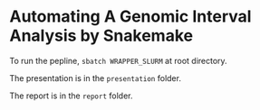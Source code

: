 # Automating A Genomic Interval Analysis by Snakemake

To run the pepline, `sbatch WRAPPER_SLURM` at root directory.

The presentation is in the `presentation` folder. 

The report is in the `report` folder. 
